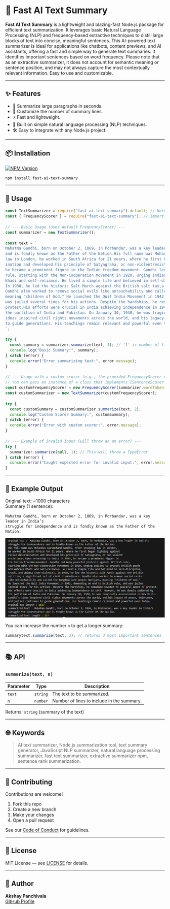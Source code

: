 

# 🧠 Fast AI Text Summary

**Fast AI Text Summary** is a lightweight and blazing-fast Node.js package for efficient text summarization. It leverages basic Natural Language Processing (NLP) and frequency-based extractive techniques to distill large blocks of text into concise, meaningful sentences. This AI-powered text summarizer is ideal for applications like chatbots, content previews, and AI assistants, offering a fast and simple way to generate text summaries. It identifies important sentences based on word frequency. Please note that as an extractive summarizer, it does not account for semantic meaning or sentence position, and may not always capture the most contextually relevant information. Easy to use and customizable.

---

## ✨ Features

- 📜 Summarize large paragraphs in seconds.
- 🔢 Customize the number of summary lines.
- ⚡ Fast and lightweight.
- 🧠 Built on simple natural language processing (NLP) techniques.
- 🛠️ Easy to integrate with any Node.js project.

---

## 📦 Installation

[![NPM Version](https://img.shields.io/npm/v/fast-ai-text-summary.svg)](https://www.npmjs.com/package/fast-ai-text-summary)

```bash
npm install fast-ai-text-summary
```

---

## 🚀 Usage

```javascript
const TextSummarizer = require("fast-ai-text-summary").default; // Note the .default for ES module export
const { FrequencyScorer } = require("fast-ai-text-summary"); // Import the default scorer

// --- Basic Usage (uses default FrequencyScorer) ---
const summarizer = new TextSummarizer();

const text = `
Mahatma Gandhi, born on October 2, 1869, in Porbandar, was a key leader in India’s struggle for independence
and is fondly known as the Father of the Nation.His full name was Mohandas Karamchand Gandhi. After studying
law in London, he worked in South Africa for 21 years, where he first began fighting against racial discrim-
ination and developed his principle of Satyagraha, or non-violentresistance. Upon returning to India in 1915,
he became a prominent figure in the Indian freedom movement. Gandhi led many peaceful protests against British
rule, starting with the Non-Cooperation Movement in 1920, urging Indians to boycott British goods and embrace
Khadi and self-reliance. He lived a simple life and believed in self-discipline, truth, and ahinsa(non-violence).
In 1930, he led the historic Salt March against the British salt tax,a significant act of civil disobedience.
Gandhi also worked to remove social evils like untouchability and called the marginalized people Harijans,
meaning "children of God." He launched the Quit India Movement in 1942, demanding an end to British rule, and
was jailed several times for his actions. Despite the hardships, he remained devoted to peaceful means of
protest.His efforts were crucial in India achieving independence in 1947. However, he was deeply saddened by
the partition of India and Pakistan. On January 30, 1948, he was tragically assassinated in New Delhi.Gandhi's
ideas inspired civil rights movements across the world, and his legacy of peace, tolerance, and justice continues
to guide generations. His teachings remain relevant and powerful even today.
`;

try {
  const summary = summarizer.summarize(text, 1); // '1' is number of lines/sentences in summary
  console.log("Basic Summary:", summary);
} catch (error) {
  console.error("Error summarizing text:", error.message);
}

// --- Usage with a custom scorer (e.g., the provided FrequencyScorer explicitly) ---
// You can pass an instance of a class that implements ISentenceScorer
const customFrequencyScorer = new FrequencyScorer(summarizer.wordTokenizer); // Pass the wordTokenizer
const customSummarizer = new TextSummarizer(customFrequencyScorer);

try {
  const customSummary = customSummarizer.summarize(text, 2);
  console.log("Custom Scorer Summary:", customSummary);
} catch (error) {
  console.error("Error with custom scorer:", error.message);
}

// --- Example of invalid input (will throw an an error) ---
try {
  summarizer.summarize(null, 1); // This will throw a TypeError
} catch (error) {
  console.error("Caught expected error for invalid input:", error.message);
}
```

---

## 🧪 Example Output

Original text: ~1000 characters  
Summary (1 sentence):

```text
Mahatma Gandhi, born on October 2, 1869, in Porbandar, was a key leader in India’s
struggle for independence and is fondly known as the Father of the Nation.
```

![Alt text](https://github.com/AkshayPanchivala/fast-ai-text-summary/blob/main/assets/outputImage.png)


You can increase the number `n` to get a longer summary:

```javascript
summarytext.summarize(text, 3); // returns 3 most important sentences
```
---


## 📚 API

### `summarize(text, n)`

| Parameter | Type     | Description                                      |
|-----------|----------|--------------------------------------------------|
| `text`    | `string` | The text to be summarized.                      |
| `n`       | `number` | Number of lines to include in the summary. |

Returns: `string` (summary of the text)

---

## 🌐 Keywords

> AI text summarizer, Node.js summarization tool, text summary generator, JavaScript NLP summarizer, natural language processing summarizer, fast text summarizer, extractive summarizer npm, sentence rank summarization.

---


## 🤝 Contributing

Contributions are welcome!

1. Fork this repo
2. Create a new branch
3. Make your changes
4. Open a pull request

See our [Code of Conduct](https://github.com/AkshayPanchivala/fast-ai-text-summary/blob/main/CODE_OF_CONDUCT.md) for guidelines.

---

## 📜 License

MIT License — see [LICENSE](https://github.com/AkshayPanchivala/fast-ai-text-summary/blob/main/LICENSE.txt) for details.

---

## 👤 Author

**Akshay Panchivala**  
[GitHub Profile](https://github.com/AkshayPanchivala/fast-ai-text-summary)

